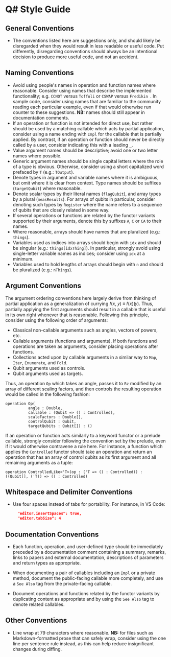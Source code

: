 # Q# Style Guide #
## General Conventions ##

- The conventions listed here are suggestions only, and should likely be disregarded when they would result in less readable or useful code.
  Put differently, disregarding conventions should always be an intentional decision to produce more useful code, and not an accident.

## Naming Conventions ##

- Avoid using people's names in operation and function names where reasonable.
  Consider using names that describe the implemented functionality;
  e.g. `CCNOT` versus `Toffoli` or `CSWAP` versus `Fredikin `.
  In sample code, consider using names that are familiar to the community reading each particular example, even if that would otherwise run counter to these suggestions.
  **NB:** names should still appear in documentation comments.
- If an operation or function is not intended for direct use, but rather should be used by a matching callable which acts by partial application, consider using a name ending with `Impl` for the callable that is partially applied.
  By contrast, if an operation or function should never be directly called by a user, consider indicating this with a leading `_`.
- Value argument names should be descriptive; avoid one or two letter names where possible.
- Generic argument names should be single capital letters where the role of a type is obvious.
  Otherwise, consider using a short capitalized word prefaced by `T` (e.g.: `TOutput`).
- Denote types in argument and variable names where it is ambiguous, but omit where it is clear from context.
  Type names should be suffixes (`targetQubit`) where reasonable.
- Denote scalar types by their literal names (`flagQubit`), and array types by a plural (`measResults`).
  For arrays of qubits in particular, consider denoting such types by `Register` where the name refers to a sequence of qubits that are closely related in some way.
- If several operations or functions are related by the functor variants supported by their arguments, denote this by suffixes `A`, `C` or `CA` to their names.
- Where reasonable, arrays should have names that are pluralized (e.g.: `things`).
- Variables used as indices into arrays should begin with `idx` and should be singular (e.g.: `things[idxThing]`).
  In particular, strongly avoid using single-letter variable names as indices; consider using `idx` at a minimum.
- Variables used to hold lengths of arrays should begin with `n` and should be pluralized (e.g.: `nThings`).

## Argument Conventions ##

The argument ordering conventions here largely derive from thinking of partial application as a generalization of currying 𝑓(𝑥, 𝑦) ≡ 𝑓(𝑥)(𝑦).
Thus, partially applying the first arguments should result in a callable that is useful in its own right whenever that is reasonable.
Following this principle, consider using the following order of arguments:

- Classical non-callable arguments such as angles, vectors of powers, etc.
- Callable arguments (functions and arguments).
  If both functions and operations are taken as arguments, consider placing operations after functions.
- Collections acted upon by callable arguments in a similar way to `Map`, `Iter`, `Enumerate`, and `Fold`.
- Qubit arguments used as controls.
- Qubit arguments used as targets.

Thus, an operation `Op` which takes an angle, passes it to `Rz` modified by an array of different scaling factors, and then controls the resulting operation would be called in the following fashion:

```qsharp
operation Op(
          angle : Double,
          callable : (Qubit => () : Controlled),
          scaleFactors : Double[],
          controlQubit : Qubit,
          targetQubits : Qubit[]) : ()
```

If an operation or function acts similarly to a keyword functor or a prelude callable, strongly consider following the convention set by the prelude, even if it would otherwise contravene a rule here.
For instance, a function which applies the `Controlled` functor should take an operation and return an operation that has an array of control qubits as its first argument and all remaining arguments as a tuple:

```qsharp
operation ControlledLike<'T>(op : ('T => () : Controlled)) : ((Qubit[], ('T)) => () : Controlled)
```

## Whitespace and Delimiter Conventions ##

- Use four spaces instead of tabs for portability.
  For instance, in VS Code:
  ```json
    "editor.insertSpaces": true,
    "editor.tabSize": 4
  ```

## Documentation Conventions ##

- Each function, operation, and user-defined type should be immediately preceded by a documentation comment containing a summary, remarks, links to papers and external documentation, descriptions of parameters and return types as appropriate.

- When documenting a pair of callables including an `Impl` or a private method, document the public-facing callable more completely, and use a `See Also` tag from the private-facing callable.

- Document operations and functions related by the functor variants by duplicating content as appropriate and by using the `See Also` tag to denote related callables.

## Other Conventions ##

- Line wrap at 79 characters where reasonable.
  **NB:** for files such as Markdown-formatted prose that can safely wrap, consider using the one line per sentence rule instead, as this can help reduce insignificant changes during diffing.
